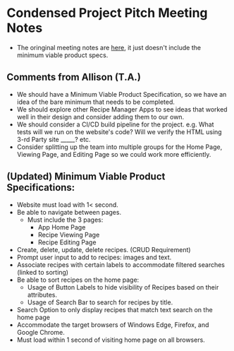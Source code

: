 # Condensed Project Pitch Meeting Notes
- The oringinal meeting notes are [here](https://github.com/cse110-sp21-group36/cse110-sp21-group36/blob/main/admin/meetings/103122-Project-Pitch-Meeting.md), it just doesn't include the minimum viable product specs.

## Comments from Allison (T.A.)
* We should have a Minimum Viable Product Specification, so we have an idea of the bare minimum that needs to be completed.
* We should explore other Recipe Manager Apps to see ideas that worked well in their design and consider adding them to our own.
* We should consider a CI/CD build pipeline for the project. e.g. What tests will we run on the website's code? Will we verify the HTML using 3-rd Party site _____? etc.
* Consider splitting up the team into multiple groups for the Home Page, Viewing Page, and Editing Page so we could work more efficiently.

## (Updated) Minimum Viable Product Specifications:
* Website must load with 1< second.
* Be able to navigate between pages.
  * Must include the 3 pages:
    * App Home Page
    * Recipe Viewing Page
    * Recipe Editing Page
* Create, delete, update, delete recipes. (CRUD Requirement)
* Prompt user input to add to recipes: images and text.
* Associate recipes with certain labels to accommodate filtered searches (linked to sorting)
* Be able to sort recipes on the home page:
  * Usage of Button Labels to hide visibility of Recipes based on their attributes.
  * Usage of Search Bar to search for recipes by title.
* Search Option to only display recipes that match text search on the home page
* Accommodate the target browsers of Windows Edge, Firefox, and Google Chrome.
* Must load within 1 second of visiting home page on all browsers.
